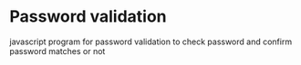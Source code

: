 # Password validation

javascript program for password validation to check password and confirm password matches or not 